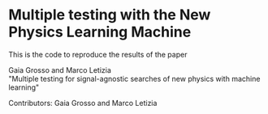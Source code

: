 # Multiple testing with the New Physics Learning Machine

This is the code to reproduce the results of the paper

Gaia Grosso and Marco Letizia\
"Multiple testing for signal-agnostic searches of new physics with machine learning"

Contributors: Gaia Grosso and Marco Letizia
